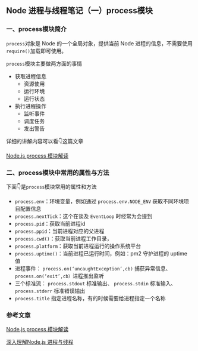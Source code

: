 ## Node 进程与线程笔记（一）process模块

### 一、process模块简介

`process`对象是 Node 的一个全局对象，提供当前 Node 进程的信息，不需要使用`require()`加载即可使用。

`process`模块主要做两方面的事情

- 获取进程信息
  - 资源使用
  - 运行环境
  - 运行状态
- 执行进程操作
  - 监听事件
  - 调度任务
  - 发出警告

详细的讲解内容可以看👇这篇文章

[Node.js process 模块解读](https://juejin.cn/post/6844903614784225287)

### 二、process模块中常用的属性与方法

下面👇是`process`模块常用的属性和方法

- `process.env`：环境变量，例如通过 `process.env.NODE_ENV` 获取不同环境项目配置信息
- `process.nextTick`：这个在谈及 `EventLoop` 时经常为会提到
- `process.pid`：获取当前进程id
- `process.ppid`：当前进程对应的父进程
- `process.cwd()`：获取当前进程工作目录，
- `process.platform`：获取当前进程运行的操作系统平台
- `process.uptime()`：当前进程已运行时间，例如：pm2 守护进程的 uptime 值
- 进程事件： `process.on(‘uncaughtException’,cb)` 捕获异常信息、 `process.on(‘exit’,cb）`进程推出监听
- 三个标准流： `process.stdout` 标准输出、 `process.stdin` 标准输入、 `process.stderr` 标准错误输出
- `process.title` 指定进程名称，有的时候需要给进程指定一个名称

### 

### 参考文章

[Node.js process 模块解读](https://juejin.cn/post/6844903614784225287)

[深入理解Node.js 进程与线程](https://mp.weixin.qq.com/s/fkrHHMwx75NLhvv4P3rk-w)


